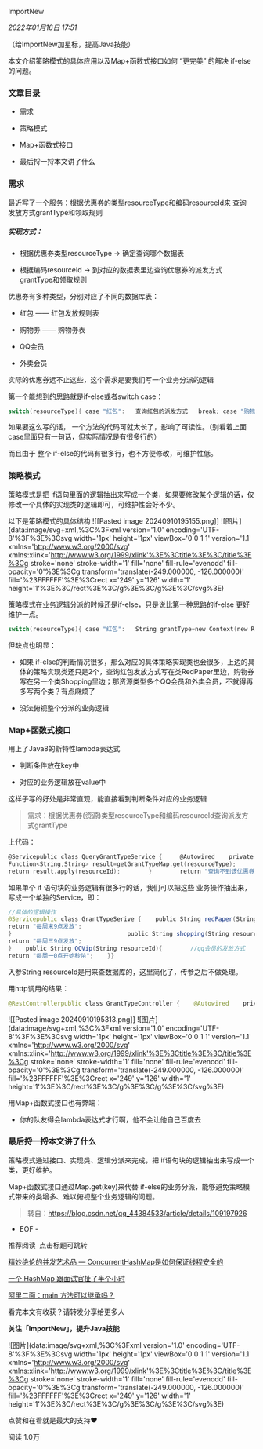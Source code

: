ImportNew

_2022年01月16日 17:51_

（给ImportNew加星标，提高Java技能）

本文介绍策略模式的具体应用以及Map+函数式接口如何 “更完美” 的解决 if-else的问题。

### 文章目录

- 需求

- 策略模式

- Map+函数式接口

- 最后捋一捋本文讲了什么

### 需求

最近写了一个服务：根据优惠券的类型resourceType和编码resourceId来 查询 发放方式grantType和领取规则

##### 实现方式：

- 根据优惠券类型resourceType -> 确定查询哪个数据表

- 根据编码resourceId -> 到对应的数据表里边查询优惠券的派发方式grantType和领取规则

优惠券有多种类型，分别对应了不同的数据库表：

- 红包 —— 红包发放规则表

- 购物券 —— 购物券表

- QQ会员

- 外卖会员

实际的优惠券远不止这些，这个需求是要我们写一个业务分派的逻辑

第一个能想到的思路就是if-else或者switch case：

```c
switch(resourceType){ case "红包":   查询红包的派发方式   break; case "购物券":   查询购物券的派发方式  break; case "QQ会员" :  break; case "外卖会员" :  break; ...... default : logger.info("查找不到该优惠券类型resourceType以及对应的派发方式");  break;}
```

如果要这么写的话， 一个方法的代码可就太长了，影响了可读性。（别看着上面case里面只有一句话，但实际情况是有很多行的）

而且由于 整个 if-else的代码有很多行，也不方便修改，可维护性低。

### 策略模式

策略模式是把 if语句里面的逻辑抽出来写成一个类，如果要修改某个逻辑的话，仅修改一个具体的实现类的逻辑即可，可维护性会好不少。

以下是策略模式的具体结构
!\[\[Pasted image 20240910195155.png\]\]
!\[图片\](data:image/svg+xml,%3C%3Fxml version='1.0' encoding='UTF-8'%3F%3E%3Csvg width='1px' height='1px' viewBox='0 0 1 1' version='1.1' xmlns='http://www.w3.org/2000/svg' xmlns:xlink='http://www.w3.org/1999/xlink'%3E%3Ctitle%3E%3C/title%3E%3Cg stroke='none' stroke-width='1' fill='none' fill-rule='evenodd' fill-opacity='0'%3E%3Cg transform='translate(-249.000000, -126.000000)' fill='%23FFFFFF'%3E%3Crect x='249' y='126' width='1' height='1'%3E%3C/rect%3E%3C/g%3E%3C/g%3E%3C/svg%3E)

策略模式在业务逻辑分派的时候还是if-else，只是说比第一种思路的if-else 更好维护一点。

```c
switch(resourceType){ case "红包":   String grantType=new Context(new RedPaper()).ContextInterface();  break; case "购物券":   String grantType=new Context(new Shopping()).ContextInterface();  break;  ...... default : logger.info("查找不到该优惠券类型resourceType以及对应的派发方式");  break;
```

但缺点也明显：

- 如果 if-else的判断情况很多，那么对应的具体策略实现类也会很多，上边的具体的策略实现类还只是2个，查询红包发放方式写在类RedPaper里边，购物券写在另一个类Shopping里边；那资源类型多个QQ会员和外卖会员，不就得再多写两个类？有点麻烦了

- 没法俯视整个分派的业务逻辑

### Map+函数式接口

用上了Java8的新特性lambda表达式

- 判断条件放在key中

- 对应的业务逻辑放在value中

这样子写的好处是非常直观，能直接看到判断条件对应的业务逻辑

> 需求：根据优惠券(资源)类型resourceType和编码resourceId查询派发方式grantType

上代码：

```c
@Servicepublic class QueryGrantTypeService {     @Autowired    private GrantTypeSerive grantTypeSerive;    private Map<String, Function<String,String>> grantTypeMap=new HashMap<>();    /**     *  初始化业务分派逻辑,代替了if-else部分     *  key: 优惠券类型     *  value: lambda表达式,最终会获得该优惠券的发放方式     */    @PostConstruct    public void dispatcherInit(){        grantTypeMap.put("红包",resourceId->grantTypeSerive.redPaper(resourceId));        grantTypeMap.put("购物券",resourceId->grantTypeSerive.shopping(resourceId));        grantTypeMap.put("qq会员",resourceId->grantTypeSerive.QQVip(resourceId));    }     public String getResult(String resourceType){        //Controller根据 优惠券类型resourceType、编码resourceId 去查询 发放方式grantType
Function<String,String> result=getGrantTypeMap.get(resourceType);        if(result!=null){         //传入resourceId 执行这段表达式获得String型的grantType
return result.apply(resourceId);        }        return "查询不到该优惠券的发放方式";    }}
```

如果单个 if 语句块的业务逻辑有很多行的话，我们可以把这些 业务操作抽出来，写成一个单独的Service，即：

```java
//具体的逻辑操作
@Servicepublic class GrantTypeSerive {    public String redPaper(String resourceId){        //红包的发放方式
return "每周末9点发放";
}								  public String shopping(String resourceId){        //购物券的发放方式
return "每周三9点发放";
}    public String QQVip(String resourceId){        //qq会员的发放方式
return "每周一0点开始秒杀";    }}
```

入参String resourceId是用来查数据库的，这里简化了，传参之后不做处理。

用http调用的结果：

```java
@RestControllerpublic class GrantTypeController {    @Autowired    private QueryGrantTypeService queryGrantTypeService;    @PostMapping("/grantType")    public String test(String resourceName){        return queryGrantTypeService.getResult(resourceName);    }}
```

!\[\[Pasted image 20240910195313.png\]\]
!\[图片\](data:image/svg+xml,%3C%3Fxml version='1.0' encoding='UTF-8'%3F%3E%3Csvg width='1px' height='1px' viewBox='0 0 1 1' version='1.1' xmlns='http://www.w3.org/2000/svg' xmlns:xlink='http://www.w3.org/1999/xlink'%3E%3Ctitle%3E%3C/title%3E%3Cg stroke='none' stroke-width='1' fill='none' fill-rule='evenodd' fill-opacity='0'%3E%3Cg transform='translate(-249.000000, -126.000000)' fill='%23FFFFFF'%3E%3Crect x='249' y='126' width='1' height='1'%3E%3C/rect%3E%3C/g%3E%3C/g%3E%3C/svg%3E)

用Map+函数式接口也有弊端：

- 你的队友得会lambda表达式才行啊，他不会让他自己百度去

### 最后捋一捋本文讲了什么

策略模式通过接口、实现类、逻辑分派来完成，把 if语句块的逻辑抽出来写成一个类，更好维护。

Map+函数式接口通过Map.get(key)来代替 if-else的业务分派，能够避免策略模式带来的类增多、难以俯视整个业务逻辑的问题。

> 转自：https://blog.csdn.net/qq_44384533/article/details/109197926

- EOF -

推荐阅读  点击标题可跳转

[精妙绝伦的并发艺术品 — ConcurrentHashMap是如何保证线程安全的](http://mp.weixin.qq.com/s?__biz=MjM5NzMyMjAwMA==&mid=2651507050&idx=2&sn=c3e4fb7916091fe780abd25c20e0833d&chksm=bd25a5158a522c0336dd036b96de6b60c2ea6c90702f2abb9567ac5dfbfafecca4a141876919&scene=21#wechat_redirect)

[一个 HashMap 跟面试官扯了半个小时](http://mp.weixin.qq.com/s?__biz=MjM5NzMyMjAwMA==&mid=2651503297&idx=2&sn=5f19e03d6b86789b3b28af5cee97d1e9&chksm=bd25d6be8a525fa8b8d16745d3454ddc4aa562571964d88eb9fd4e2cb274f8a9ae806bf0b3d5&scene=21#wechat_redirect)

[阿里二面：main 方法可以继承吗？](http://mp.weixin.qq.com/s?__biz=MjM5NzMyMjAwMA==&mid=2651508534&idx=1&sn=dbe47cc505ca306c80db884fae973b46&chksm=bd25a3498a522a5fb4c338276bfd8af8699618e0e93c76aea2a11090cd7968e4ff07074a9c93&scene=21#wechat_redirect)

看完本文有收获？请转发分享给更多人

**关注「ImportNew」，提升Java技能**

!\[图片\](data:image/svg+xml,%3C%3Fxml version='1.0' encoding='UTF-8'%3F%3E%3Csvg width='1px' height='1px' viewBox='0 0 1 1' version='1.1' xmlns='http://www.w3.org/2000/svg' xmlns:xlink='http://www.w3.org/1999/xlink'%3E%3Ctitle%3E%3C/title%3E%3Cg stroke='none' stroke-width='1' fill='none' fill-rule='evenodd' fill-opacity='0'%3E%3Cg transform='translate(-249.000000, -126.000000)' fill='%23FFFFFF'%3E%3Crect x='249' y='126' width='1' height='1'%3E%3C/rect%3E%3C/g%3E%3C/g%3E%3C/svg%3E)

点赞和在看就是最大的支持❤️

阅读 1.0万

​
